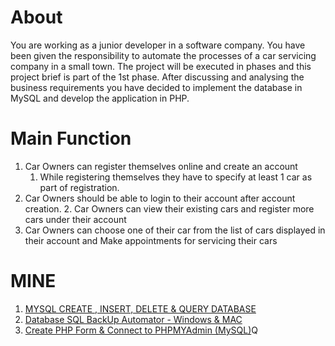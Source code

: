 # About 
You are working as a junior developer in a software company. You have been given the responsibility to automate the processes of a car servicing company in a small town. The project will be executed in phases and this project brief is part of the 1st phase.
After discussing and analysing the business requirements you have decided to implement the database in MySQL and develop the application in PHP.

# Main Function 
1. Car Owners can register themselves online and create an account
    1. While registering themselves they have to specify at least 1 car as part of registration.
2. Car Owners should be able to login to their account after account creation.
    2. Car Owners can view their existing cars and register more cars under their account
3. Car Owners can choose one of their car from the list of cars displayed in their account and Make appointments for servicing their cars

# MINE 
1. [MYSQL CREATE , INSERT, DELETE & QUERY DATABASE](https://gist.github.com/yclim95/0d54262eacb3c9b8a2d29339fd7e13d9)
2. [Database SQL BackUp Automator - Windows & MAC](https://gist.github.com/yclim95/112c2f92a1f5ea688dadafdb2c3b7772)
3. [Create PHP Form & Connect to PHPMYAdmin (MySQL)](https://gist.github.com/yclim95/7e18aedb95a6688da27378ab022c52af)Q